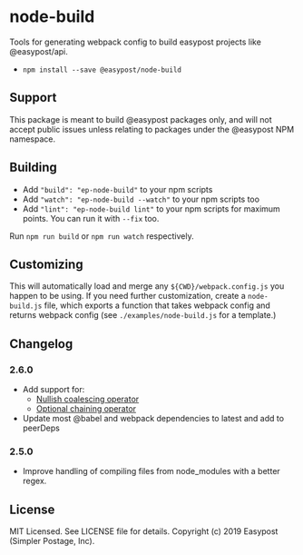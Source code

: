 node-build
==========

Tools for generating webpack config to build easypost projects like @easypost/api.

* `npm install --save @easypost/node-build`


Support
-------

This package is meant to build @easypost packages only, and will not accept public issues unless
relating to packages under the @easypost NPM namespace.


Building
--------

* Add `"build": "ep-node-build"` to your npm scripts
* Add `"watch": "ep-node-build --watch"` to your npm scripts too
* Add `"lint": "ep-node-build lint"` to your npm scripts for maximum points. You can run it with
  `--fix` too.

Run `npm run build` or `npm run watch` respectively.


Customizing
-----------

This will automatically load and merge any `${CWD}/webpack.config.js` you happen to be using.
If you need further customization, create a `node-build.js` file, which exports a function that
takes webpack config and returns webpack config (see `./examples/node-build.js` for a template.)


Changelog
---------

### 2.6.0

* Add support for:
  * [Nullish coalescing operator](https://babeljs.io/docs/en/babel-plugin-proposal-nullish-coalescing-operator)
  * [Optional chaining operator](https://babeljs.io/docs/en/babel-plugin-proposal-optional-chaining)
* Update most @babel and webpack dependencies to latest and add to peerDeps


### 2.5.0

* Improve handling of compiling files from node_modules with a better regex.


License
------

MIT Licensed. See LICENSE file for details.
Copyright (c) 2019 Easypost (Simpler Postage, Inc).
